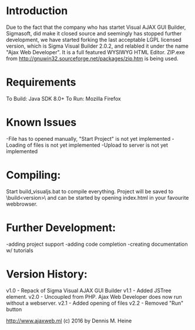 Introduction
============
Due to the fact that the company who has startet Visual AJAX GUI Builder, Sigmasoft, did make it closed source and seemingly has stopped further development, we have started forking the last acceptable LGPL licensed version, which is Sigma Visual Builder 2.0.2, and relabled it under the name "Ajax Web Developer".
It is a full featured WYSIWYG HTML Editor.
ZIP.exe from http://gnuwin32.sourceforge.net/packages/zip.htm is being used.

Requirements
============
To Build: Java SDK 8.0+
To Run: Mozilla Firefox

Known Issues
============
-File has to opened manually, "Start Project" is not yet implemented
-Loading of files is not yet implemented
-Upload to server is not yet implemented

Compiling:
============
Start build_visualjs.bat to compile everything. Project will be saved to \build\<version>\ and can be started by opening index.html in your favourite webbrowser.

Further Development:
====================
-adding project support 
-adding code completion
-creating documentation w/ tutorials

Version History:
===============
v1.0 - Repack of Sigma Visual AJAX GUI Builder
v1.1 - Added JSTree element.
v2.0 - Uncoupled from PHP. Ajax Web Developer does now run without a webserver.
v2.1 - Added opening of files
v2.2 - Removed "Run" button

http://www.ajaxweb.ml
(c) 2016 by Dennis M. Heine
